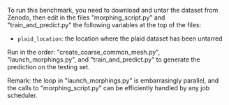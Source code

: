 To run this benchmark, you need to download and untar the dataset from Zenodo, then edit in the files "morphing_script.py" and "train_and_predict.py" the following variables at the top of the files:

- `plaid_location`: the location where the plaid dataset has been untarred

Run in the order: "create_coarse_common_mesh.py", "launch_morphings.py", and "train_and_predict.py" to generate the prediction on the testing set.

Remark: the loop in "launch_morphings.py" is embarrasingly parallel, and the calls to "morphing_script.py" can be efficiently handled by any job scheduler.
